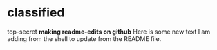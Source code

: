 # classified
top-secret
**making readme-edits on github**
Here is some new text I am adding from the shell to update from the README file.

